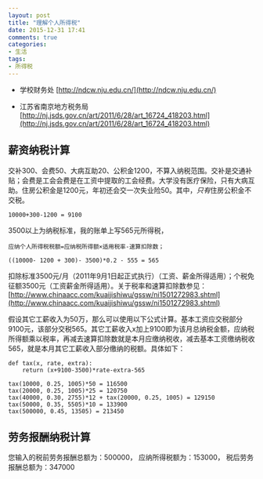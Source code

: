 ```yaml
---
layout: post
title: "理解个人所得税"
date: 2015-12-31 17:41
comments: true
categories: 
- 生活
tags:
- 所得税
---
```



- 学校财务处 [http://ndcw.nju.edu.cn/](http://ndcw.nju.edu.cn/)

- 江苏省南京地方税务局 [http://nj.jsds.gov.cn/art/2011/6/28/art_16724_418203.html](http://nj.jsds.gov.cn/art/2011/6/28/art_16724_418203.html)


## 薪资纳税计算

交补300、会费50、大病互助20、公积金1200，不算入纳税范围。交补是交通补贴；会费是工会会费是在工资中提取的工会经费。大学没有医疗保险，只有大病互助。住房公积金是1200元，年初还会交一次失业险50。其中，*只有*住房公积金不交税。

    10000+300-1200 = 9100

3500以上为纳税标准，我的账单上写565元所得税， 
    
    应纳个人所得税税额=应纳税所得额×适用税率-速算扣除数；

    ((10000- 1200 + 300)- 3500)*0.2 - 555 = 565

扣除标准3500元/月（2011年9月1日起正式执行）（工资、薪金所得适用）；个税免征额3500元（工资薪金所得适用）。关于税率和速算扣除数参见：[http://www.chinaacc.com/kuaijishiwu/gssw/ni1501272983.shtml](http://www.chinaacc.com/kuaijishiwu/gssw/ni1501272983.shtml)

假设其它工薪收入为50万，那么可以使用以下公式计算。基本工资应交税部分9100元，该部分交税565。其它工薪收入x加上9100即为该月总纳税金额，应纳税所得额乘以税率，再减去速算扣除数就是本月应缴纳税收，减去基本工资缴纳税收565，就是本月其它工薪收入部分缴纳的税额。具体如下：

    def tax(x, rate, extra):
        return (x+9100-3500)*rate-extra-565
      
    tax(10000, 0.25, 1005)*50 = 116500
    tax(20000, 0.25, 1005)*25 = 120750
    tax(40000, 0.30, 2755)*12 + tax(20000, 0.25, 1005) = 129150
    tax(50000, 0.35, 5505)*10 = 133900
    tax(500000, 0.45, 13505) = 213450

## 劳务报酬纳税计算
您输入的税前劳务报酬总额为：500000， 应纳所得税额为：153000， 税后劳务报酬总额为：347000
